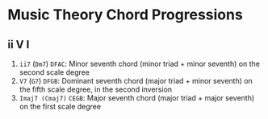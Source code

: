 # Music Theory Chord Progressions

## ii V I

1. `ii7` (`Dm7`) `DFAC`: Minor seventh chord (minor triad + minor seventh) on the second scale degree
2. `V7` (`G7`) `DFGB`: Dominant seventh chord (major triad + minor seventh) on the fifth scale degree, in the second inversion
3. `Imaj7 (Cmaj7)` `CEGB`: Major seventh chord (major triad + major seventh) on the first scale degree
